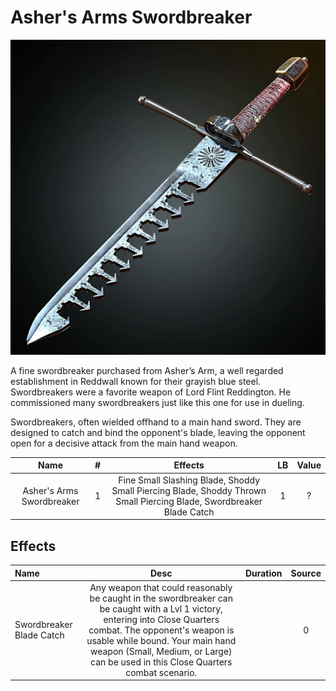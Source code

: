 # Asher's Arms Swordbreaker

![Copyright](Asher'sArmsSwordbreaker.png)



A fine swordbreaker purchased from Asher’s Arm, a well regarded establishment in Reddwall known for their grayish blue steel. Swordbreakers were a favorite weapon of Lord Flint Reddington. He commissioned many swordbreakers just like this one for use in dueling.

Swordbreakers, often wielded offhand to a main hand sword. They are designed to catch and bind the opponent's blade, leaving the opponent open for a decisive attack from the main hand weapon.



|           Name           | # |                                                        Effects                                                        | LB | Value |
| :-----------------------: | :-: | :------------------------------------------------------------------------------------------------------------------: | :-: | :---: |
| Asher's Arms Swordbreaker | 1 | Fine Small Slashing Blade, Shoddy Small Piercing Blade, Shoddy Thrown Small Piercing Blade, Swordbreaker Blade Catch | 1 |   ?   |

## Effects

| Name                     |                                                                                                                                          Desc                                                                                                                                          | Duration | Source |
| :----------------------- | :--------------------------------------------------------------------------------------------------------------------------------------------------------------------------------------------------------------------------------------------------------------------------------------: | :------: | :-----------: |
| Swordbreaker Blade Catch | Any weapon that could reasonably be caught in the swordbreaker can be caught with a Lvl 1 victory, entering into Close Quarters combat. The opponent's weapon is usable while bound. Your main hand weapon (Small, Medium, or Large) can be used in this Close Quarters combat scenario. |          |       0       |
